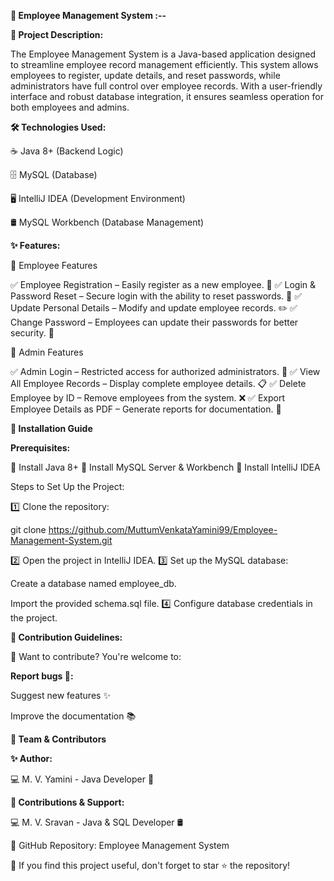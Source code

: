 **🚀 Employee Management System :--**

**📌 Project Description:**

The Employee Management System is a Java-based application designed to streamline employee record management efficiently. This system allows employees to register, update details, and reset passwords, while administrators have full control over employee records. With a user-friendly interface and robust database integration, it ensures seamless operation for both employees and admins.

**🛠️ Technologies Used:**

☕ Java 8+ (Backend Logic)

🗄️ MySQL (Database)

🖥️ IntelliJ IDEA (Development Environment)

🛢️ MySQL Workbench (Database Management)

**✨ Features:**

👤 Employee Features

✅ Employee Registration – Easily register as a new employee. 📝
✅ Login & Password Reset – Secure login with the ability to reset passwords. 🔑
✅ Update Personal Details – Modify and update employee records. ✏️
✅ Change Password – Employees can update their passwords for better security. 🔄

🔐 Admin Features

✅ Admin Login – Restricted access for authorized administrators. 🔑
✅ View All Employee Records – Display complete employee details. 📋
✅ Delete Employee by ID – Remove employees from the system. ❌
✅ Export Employee Details as PDF – Generate reports for documentation. 📄

**🚀 Installation Guide**

**Prerequisites:**

📌 Install Java 8+
📌 Install MySQL Server & Workbench
📌 Install IntelliJ IDEA

Steps to Set Up the Project:

1️⃣ Clone the repository:

git clone https://github.com/MuttumVenkataYamini99/Employee-Management-System.git

2️⃣ Open the project in IntelliJ IDEA.
3️⃣ Set up the MySQL database:

Create a database named employee_db.

Import the provided schema.sql file.
4️⃣ Configure database credentials in the project.

**🤝 Contribution Guidelines:**

🚀 Want to contribute? You're welcome to:

**Report bugs 🐞:**

Suggest new features ✨

Improve the documentation 📚

**👥 Team & Contributors**

**✨ Author:**

💻 M. V. Yamini - Java Developer 🚀

**🤝 Contributions & Support:**

💻 M. V. Sravan - Java & SQL Developer 🛢️


🔗 GitHub Repository: Employee Management System

🌟 If you find this project useful, don't forget to star ⭐ the repository!

